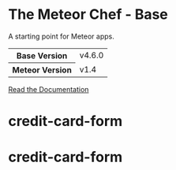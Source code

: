 # The Meteor Chef - Base
A starting point for Meteor apps.

<table>
  <tbody>
    <tr>
      <th>Base Version</th>
      <td>v4.6.0</td>
    </tr>
    <tr>
      <th>Meteor Version</th>
      <td>v1.4</td>
    </tr>
  </tbody>
</table>

[Read the Documentation](http://themeteorchef.com/base)
# credit-card-form
# credit-card-form
